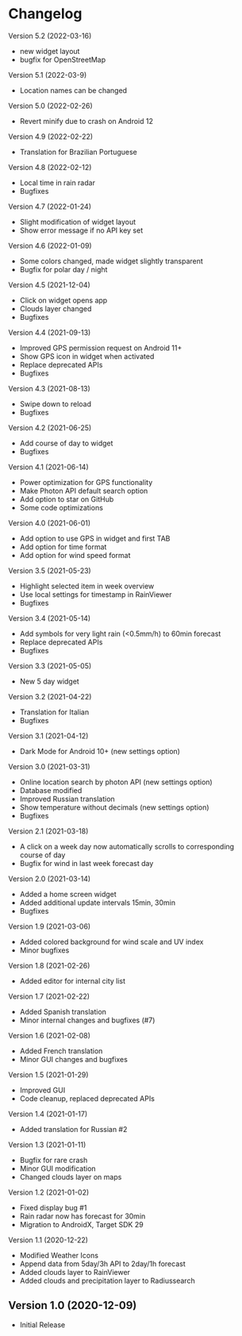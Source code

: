 Changelog
==========
Version 5.2 (2022-03-16)
* new widget layout
* bugfix for OpenStreetMap

Version 5.1 (2022-03-9)
* Location names can be changed

Version 5.0 (2022-02-26)
* Revert minify due to crash on Android 12

Version 4.9 (2022-02-22)
* Translation for Brazilian Portuguese

Version 4.8 (2022-02-12)
* Local time in rain radar
* Bugfixes

Version 4.7 (2022-01-24)
* Slight modification of widget layout
* Show error message if no API key set

Version 4.6 (2022-01-09)
* Some colors changed, made widget slightly transparent
* Bugfix for polar day / night

Version 4.5 (2021-12-04)

* Click on widget opens app
* Clouds layer changed
* Bugfixes

Version 4.4 (2021-09-13)

* Improved GPS permission request  on Android 11+
* Show GPS icon in widget when activated
* Replace deprecated APIs
* Bugfixes


Version 4.3 (2021-08-13)

* Swipe down to reload
* Bugfixes

Version 4.2 (2021-06-25)

* Add course of day to widget
* Bugfixes


Version 4.1 (2021-06-14)

* Power optimization for GPS functionality
* Make Photon API default search option
* Add option to star on GitHub
* Some code optimizations

Version 4.0 (2021-06-01)

* Add option to use GPS in widget and first TAB
* Add option for time format
* Add option for wind speed format

Version 3.5 (2021-05-23)

* Highlight selected item in week overview
* Use local settings for timestamp in RainViewer
* Bugfixes

Version 3.4 (2021-05-14)

* Add symbols for very light rain (<0.5mm/h) to 60min forecast
* Replace deprecated APIs
* Bugfixes

Version 3.3 (2021-05-05)

* New 5 day widget

Version 3.2 (2021-04-22)

* Translation for Italian
* Bugfixes

Version 3.1 (2021-04-12)

* Dark Mode for Android 10+ (new settings option)

Version 3.0 (2021-03-31)

* Online location search by photon API (new settings option)
* Database modified
* Improved Russian translation
* Show temperature without decimals (new settings option)
* Bugfixes

Version 2.1 (2021-03-18)

* A click on a week day now automatically scrolls to corresponding course of day
* Bugfix for wind in last week forecast day

Version 2.0 (2021-03-14)

* Added a home screen widget
* Added additional update intervals 15min, 30min
* Bugfixes

Version 1.9 (2021-03-06)

* Added colored background for wind scale and UV index
* Minor bugfixes

Version 1.8 (2021-02-26)

* Added editor for internal city list

Version 1.7 (2021-02-22)

 * Added Spanish translation
 * Minor internal changes and bugfixes (#7)

Version 1.6 (2021-02-08)

 * Added French translation
 * Minor GUI changes and bugfixes

Version 1.5 (2021-01-29)

 * Improved GUI
 * Code cleanup, replaced deprecated APIs

Version 1.4 (2021-01-17)

 * Added translation for Russian #2

Version 1.3 (2021-01-11)

 * Bugfix for rare crash
 * Minor GUI modification
 * Changed clouds layer on maps

Version 1.2 (2021-01-02)

 * Fixed display bug #1
 * Rain radar now has forecast for 30min
 * Migration to AndroidX, Target SDK 29


Version 1.1 (2020-12-22)

 * Modified Weather Icons
 * Append data from 5day/3h API to 2day/1h forecast
 * Added clouds layer to RainViewer
 * Added clouds and precipitation layer to Radiussearch


Version 1.0 (2020-12-09)
----------------------------

 * Initial Release
